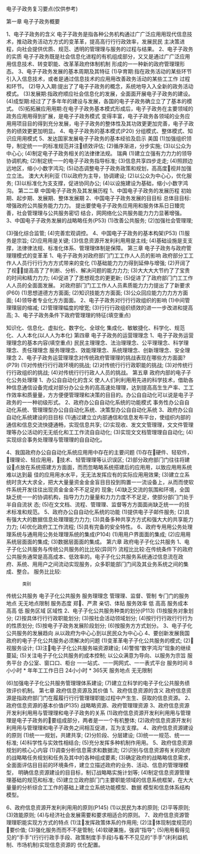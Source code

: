 电⼦子政务复习要点(仅供参考)

第⼀章 电⼦子政务概要 

1、电⼦子政务的含义
电⼦子政务是指各种公务机构通过⼴广泛应⽤用现代信息技术，推动政务活动⽅方式的变⾰革，提⾼高⾏行行政效率，发展⺠民
主决策进程，向社会提供优质、规范、透明的管理理与服务的过程与结果。
2、电⼦子政务的实质 电⼦子政务既是社会信息化进程的有机组成部分，⼜又是通过⼴广泛应⽤用信息技术、转变职能、改⾰革政府体制机制
形成的⼀一种新的政府管理理形态。
3、电⼦子政务发展的基本周期及其特征 (1)孕育期:指在政务活动的某些环节引⼊入信息技术，或者是通过信息技术的应⽤用改善政务活动的某些⼯工作
过程和环节。 (2)导⼊入期:提出了了电⼦子政务的概念，系统地导⼊入全新的政务活动模式。 (3)发展期:指政府顺应社会信息化的发展，全⾯面开展电⼦子政务的建设。 (4)成型期:经过了了多年年的建设与发展，各国的电⼦子政务确⽴立了了基本的模式。
(5)拓拓展应⽤用期:在电⼦子政务基本模式形成后，电⼦子政务在主要领域的政务应⽤用得到扩展，是电⼦子政务模式 变得丰富，电⼦子政务各领域的业务应⽤用项⽬目的得到充分发展，电⼦子政务的整体性及其功效更更加完善，电⼦子政 务的绩效更更加明显。
4、电⼦子政务的基本模式(P20) 分组模式、整体模式、知识应⽤用模式
5、发达国家发展电⼦子政务的基本经验及启示
美国
(1)加强组织领导，制定统⼀一的标准规范并注􏰀绩效评估;
 (2)循序渐进，分步实施; (3)以公众为中⼼心; (4)制定电⼦子政务相关的法律律法规。
瑞典
(1)建⽴立强有⼒力力的领导协调机构; (2)制定统⼀一的电⼦子政务指导标准; (3)信息共享四步⾛走; (4)照顾边远地区，缩⼩小数字鸿沟; (5)动态调整电⼦子政务政策和规划，⾼高度􏰀视并加强⽴立法。
澳⼤大利利亚
(1)以政府为主导，协调建设; (2)以公众为中⼼心，优化服务; (3)以标准化为⽀支撑，促进协同办公; (4)以设施建设为基础，缩⼩小数字鸿沟。
第⼆二章 中国电⼦子政务及其发展历程 1、中国电⼦子政务的发展历程
初始期、起步期、发展期、整体发展期
2、中国电⼦子政务发展的⽬目标
总体⽬目标:增强政府公共服务能⼒力力。 提出要使电⼦子政务应⽤用和服务体系⽇日臻完善，社会管理理与公共服务密切
结合，⽹网络化公共服务能⼒力力显著增强。
3、中国电⼦子政务发展的战略略任务(P53) (1)改善公共服务;
(2)加强社会管理理;

 (3)强化综合监管; (4)完善宏观调控。
4、中国电⼦子政务的基本构架(P53) (1)服务是宗旨;
(2)应⽤用是关键;
(3)信息资源开发利利⽤用是主线; (4)基础设施是⽀支撑，法律律法规、标准化体系、管理理体制是保障。
第三章 电⼦子政务与政府管理理模式的变⾰革
1、电⼦子政务对政府部⻔门⼯工作⼈人员的影响 政府部分⼯工作⼈人员⾏行行为⽅方式带来的变化
(1)基础能⼒力力得到延伸与增强; (2)开阔了了视􏰁，提⾼高了了判断、分析、解决问题的能⼒力力; (3)⼤大⼤大节约了了宝贵的时间和精⼒力力; (4)促进了了思想观念的更更新; (5)促进了了政府部⻔门⼯工作⼈人员的全⾯面发展。 对政府部⻔门⼯工作⼈人员素质能⼒力力提出了了新要求(P60) (1)思想道德⽅方⾯面;
(2)知识技能⽅方⾯面; (3)公众回应能⼒力力⽅方⾯面; (4)领导者专业化⽅方⾯面。
2、电⼦子政务对⾏行行政组织的影响
(1)中间管理理层的缩减; (2)管理理幅度的增宽; (3)⾏行行政组织绩效的进⼀一步改进和提⾼高;
3、电⼦子政务条件下政府管理理的特征(填空重点)

 知识化、信息化、虚拟化、数字化、全球化
集成化、敏敏捷化、科学化、规范化、⼈人本化(以⼈人为本化)
第四章 电⼦子政务的运营理理念
1、电⼦子政务运营理理念的基本内容(填空重点) ⺠民主理理念、法治理理念、公平理理念、科学理理念、责任理理念 服务理理念、效能理理念、系统理理念、创新理理念、安全理理念
2、电⼦子政务运营理理念对传统政府管理理的挑战表现在哪些⽅方⾯面?(P79) (1)对传统⾏行行政环境的挑战;
(2)对传统⾏行行政职能的挑战;
(3)对传统⾏行行政组织的挑战;
(4)对传统⾏行行政⼈人员的挑战。
第五章 政府内部的电⼦子化公务处理理
1、办公⾃自动化的含义 使⼈人们利利⽤用先进的科学技术，借助各种信息通信设备完成对部分办公业务的⾼高速处理理，达到提⾼高⽣生产率、⼯工
作效率和质量量，⽅方便便管理理和决策的⽬目的。办公⾃自动化可以说是电⼦子政务的⼀一种初级形式。
2、政府办公⾃自动化系统的功能模式 事务性办公⾃自动化系统、管理理型办公⾃自动化系统、决策型办公⾃自动化系统
3、政府办公⾃自动化系统建设的⽬目标 (1)通过建⽴立内部通信和信息发布平台，使组织内部的通信和信息交流快捷通畅，实现信息共享;
(2)实现收、发⽂文管理理，⽂文件管理理等办公活动的⽆无纸化和⼯工作流⾃自动化; (3)实现⽂文档管理理⾃自动化;
(4)实现综合事务处理理与管理理的⾃自动化。

 4、我国政府办公⾃自动化系统应⽤用中存在的主要问题 (1)存在􏰀硬件、轻软件，􏰀理理论、轻应⽤用，􏰀技术、轻管理理等认识误区;
(2)部分政府部⻔门往往将建设􏰀点放在系统搭建⽅方⾯面，⽽而忽略略系统搭建后的应⽤用，以致应⽤用系统难以达到最 佳的应⽤用⽔水平，⽆无法发挥应有的实际应⽤用效果;
(3)建⽴立系统时贪⼤大求全，把⼤大量量资⾦金金盲⽬目投到购置⼀一流设备上，从⽽而使软件系统开发往往出现资⾦金金不不⾜足的 现象;
(4)缺乏交流的氛围和环境，全国缺乏统⼀一的协调机构，指导⼒力力量量和⼒力力度不不⾜足，使部分部⻔门处于半⾃自流状 态;
(5)在⽂文档、流程、管理理、监督等⽅方⾯面尚缺乏统⼀一的技术标准和规范。
5、政府办公⾃自动化系统的功能 (1)提供电⼦子邮件服务;
(2)具有强⼤大的数据信息处理理能⼒力力; (3)具备多种共享⽅方式和强⼤大的共享能⼒力力; (4)优化政府⼯工作流程; (5)具有完备的安全特性。
6、政府专⽤用公务处理理系统与通⽤用公务处理理系统的集成(P104) (1)⽤用户界⾯面的集成;
(2)应⽤用系统层⾯面的集成; (3)数据层⾯面的集成。
第六章 政府电⼦子化公共服务 1、电⼦子化公共服务与传统公共服务的⽐比较(异同?)
流程⽐比较:在传统条件下的政府公共服务通常是⾼高成本、低效率的。电⼦子化公共服务系统通过信息流在政 府、系统、⽤用户之间流动实现服务，众多职能部⻔门间及其业务系统之间的集成、整合。
服务⽐比较:

          类别
传统公共服务
电⼦子化公共服务
        服务理理念
管理理、监督、管制
          专⻔门的服务地点
⽆无地点限制
         服务态度
郑􏰀、严肃
亲切、体贴
             服务效率
低
⾼高
            服务成本
⾼高
低
         服务区域
区域性
2、电⼦子化公共服务种类的划分(P113) (1)按服务对象划分; (2)按具体⾏行行政职能划分; (3)按社会活动领域划分; (4)按⾏行行政⾏行行为的性质划分; (5)按电⼦子政务发展阶段划分; (6)按服务⽅方式划分。
3、电⼦子化公共服务的发展趋向 从以政府为中⼼心到以⺠民众为中⼼心
4、要创新发展我国政府的电⼦子化公共服务必须解决的问题 (1)变⾰革电⼦子化公共服务的模式;
(2)􏰀视服务设计; (3)注􏰀电⼦子化公共服务端资源建设; (4)警惕“数字鸿沟”现象的继续蔓延; (5)关注电⼦子化公共服务的成本控制;
以公众满意为导向、以服务为宗旨
       服务平台
办公室、窗⼝口、柜台
⼀一站式、⼀一⽹网式、⼀一表式平台
            服务时间
8⼩小时 * 年年⼯工作⽇日
24⼩小时 * 365天
   服务地点
 ⽆无限制
  
 (6)加强电⼦子化公共服务管理理体系建设; (7)建⽴立科学的电⼦子化公共服务绩效评价机制。
第七章 政府信息资源及其价值 1、政府信息资源的含义
政府信息资源是指政府部⻔门在履履⾏行行管理理职能过程中产⽣生、获取的信息资源。
2、政府信息资源的基本价值(P135) 战略略资源、政府管理理资源
3、政府信息资源开发利利⽤用与管理理和电⼦子政务的关系 (1)政府信息资源开发利利⽤用与管理理是电⼦子政务的􏰀要组成部分，两者是⼀一个有机整体; (2)政府信息资源开发利利⽤用与管理理和电⼦子政务之间相互促进，互为⽀支撑。
4、政府信息资源建设的原则 (1)统⼀一规划，共建共享;
(2)分阶段、分层建设; (3)统⼀一规范、统⼀一标准; (4)科学性与实效性相结合; (5)充分发挥多种机制作⽤用。
5、政府信息资源规划的核⼼心内容 (1)调查分析信息需求和数据流;
(2)识别与信息资源有关的政府的战略略任务规划和任务及其中的各种组成要素; (3)确定政府的战略略信息需求，全⾯面评估⽬目前的环境条件，建⽴立描述政府的业务、活动、信息的管理理模型，
明确信息资源建设的⽬目标，制订战略略实施计划等; (4)制定信息资源管理理基础的规范和标准;
(5)建⽴立政府部⻔门主要职能领域的信息系统框架，在⼤大量量的分析综合⼯工作的基础上建⽴立系统功能模型、数据 模型和信息体系结构模型。

6、政府信息资源开发利利⽤用的原则(P145) (1)以⺠民为本的原则;
(2)平等原则;
(3)效能原则; (4)与经济社会发展需要和要求相适合的原则。
7、政府信息资源管理理职能实现⽅方式的特点 (1)注􏰀发挥政策体系的作⽤用;
(2)注􏰀体现制度规范的􏰀要价值; (3)强化服务⽽而不不是管制; (4)软硬兼施，强调“指导”;
(5)⽤用看得⻅见的“⼿手”(⾏行行政⼿手段、政策制度⼿手段)与看不不⻅见的“⼿手”(利利益机制、市场机制)实现信息资源的 优化配置。



